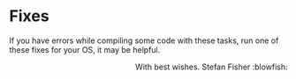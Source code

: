 # Fixes
If you have errors while compiling some code with these tasks, run one of these fixes for your OS, it may be helpful.
<p align="right">With best wishes. Stefan Fisher :blowfish:</p>
